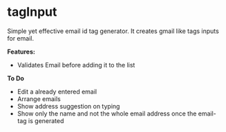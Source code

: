 tagInput
===================


Simple yet effective email id tag generator.  It creates gmail like tags inputs for email.

**Features:**

 - Validates Email before adding it to the list

**To Do**

 - Edit a already entered email
 - Arrange emails
 - Show address suggestion on typing
 - Show only the name and not the whole email address once the email-tag is generated